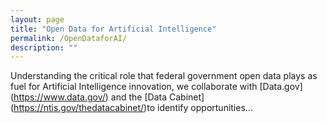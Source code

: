 ```yaml
---
layout: page
title: "Open Data for Artificial Intelligence"
permalink: /OpenDataforAI/
description: ""
---
```


Understanding the critical role that federal government open data plays as fuel for Artificial Intelligence innovation, we collaborate with [Data.gov] (https://www.data.gov/) and the [Data Cabinet] (https://ntis.gov/thedatacabinet/)to identify opportunities...
